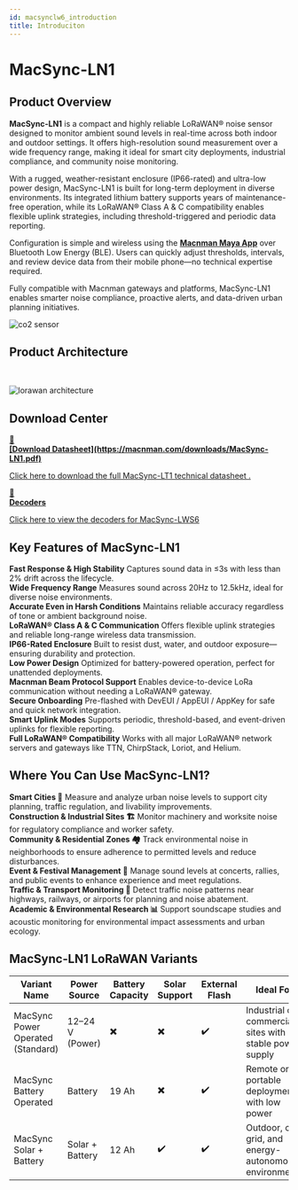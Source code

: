 ```yaml
---
id: macsynclw6_introduction
title: Introduciton
---
```


# MacSync-LN1

## Product Overview

**MacSync-LN1** is a compact and highly reliable LoRaWAN® noise sensor designed to monitor ambient sound levels in real-time across both indoor and outdoor settings. It offers high-resolution sound measurement over a wide frequency range, making it ideal for smart city deployments, industrial compliance, and community noise monitoring.

With a rugged, weather-resistant enclosure (IP66-rated) and ultra-low power design, MacSync-LN1 is built for long-term deployment in diverse environments. Its integrated lithium battery supports years of maintenance-free operation, while its LoRaWAN® Class A & C compatibility enables flexible uplink strategies, including threshold-triggered and periodic data reporting.

Configuration is simple and wireless using the [**Macnman Maya App**](https://play.google.com/store/apps/details?id=com.macnman.app&pcampaignid=web_share) over Bluetooth Low Energy (BLE). Users can quickly adjust thresholds, intervals, and review device data from their mobile phone—no technical expertise required.

Fully compatible with Macnman gateways and platforms, MacSync-LN1 enables smarter noise compliance, proactive alerts, and data-driven urban planning initiatives.

![co2 sensor](/img/lorawan/sensors/temperaturehumi/noisesensor_hero.webp)

## Product Architecture
<br/>

![lorawan architecture](/img/lorawan/lorawan_macsync_archi.svg)

## Download Center

<div className="icon-card-grid">
  <a href="https://macnman.com/downloads/MacSync-LN1.pdf" 
  className="icon-card">
    <div className="icon">📂</div>  
    <div>
      <strong>[Download Datasheet](https://macnman.com/downloads/MacSync-LN1.pdf)</strong>
      <p>Click here to download the full MacSync-LT1 technical datasheet
.</p>
    </div>
  </a>
  <a href="https://github.com/MacnMan/LoRa_Module_SDK/tree/main/SDK/LoRaWAN_AT_Slave" 
  className="icon-card">
    <div className="icon">📝</div>
    <div>
      <strong>Decoders</strong>
      <p>Click here to view the decoders for MacSync-LWS6</p>
    </div>
  </a>
</div>

<div style={{ margin: "2rem 0" }}></div>


## Key Features of MacSync-LN1

<div className="reusable-feature-grid">
  <div className="reusable-feature-card">
    <strong>Fast Response & High Stability</strong>
    Captures sound data in ≤3s with less than 2% drift across the lifecycle.
  </div>
  <div className="reusable-feature-card">
    <strong>Wide Frequency Range</strong>
    Measures sound across 20Hz to 12.5kHz, ideal for diverse noise environments.
  </div>
  <div className="reusable-feature-card">
    <strong>Accurate Even in Harsh Conditions</strong>
    Maintains reliable accuracy regardless of tone or ambient background noise.
  </div>
  <div className="reusable-feature-card">
    <strong>LoRaWAN® Class A & C Communication</strong>
    Offers flexible uplink strategies and reliable long-range wireless data transmission.
  </div>
  <div className="reusable-feature-card">
    <strong>IP66-Rated Enclosure</strong>
    Built to resist dust, water, and outdoor exposure—ensuring durability and protection.
  </div>
  <div className="reusable-feature-card">
    <strong>Low Power Design</strong>
    Optimized for battery-powered operation, perfect for unattended deployments.
  </div>
  <div className="reusable-feature-card">
    <strong>Macnman Beam Protocol Support</strong>
    Enables device-to-device LoRa communication without needing a LoRaWAN® gateway.
  </div>
  <div className="reusable-feature-card">
    <strong>Secure Onboarding</strong>
    Pre-flashed with DevEUI / AppEUI / AppKey for safe and quick network integration.
  </div>
  <div className="reusable-feature-card">
    <strong>Smart Uplink Modes</strong>
    Supports periodic, threshold-based, and event-driven uplinks for flexible reporting.
  </div>
  <div className="reusable-feature-card">
    <strong>Full LoRaWAN® Compatibility</strong>
    Works with all major LoRaWAN® network servers and gateways like TTN, ChirpStack, Loriot, and Helium.
  </div>
</div>

## Where You Can Use MacSync-LN1?

<div className="reusable-feature-grid">
  <div className="reusable-feature-card">
    <strong>Smart Cities 🌆</strong>
    Measure and analyze urban noise levels to support city planning, traffic regulation, and livability improvements.
  </div>
  <div className="reusable-feature-card">
    <strong>Construction & Industrial Sites 🏗️</strong>
    Monitor machinery and worksite noise for regulatory compliance and worker safety.
  </div>
  <div className="reusable-feature-card">
    <strong>Community & Residential Zones 🏘️</strong>
    Track environmental noise in neighborhoods to ensure adherence to permitted levels and reduce disturbances.
  </div>
  <div className="reusable-feature-card">
    <strong>Event & Festival Management 🎤</strong>
    Manage sound levels at concerts, rallies, and public events to enhance experience and meet regulations.
  </div>
  <div className="reusable-feature-card">
    <strong>Traffic & Transport Monitoring 🚦</strong>
    Detect traffic noise patterns near highways, railways, or airports for planning and noise abatement.
  </div>
  <div className="reusable-feature-card">
    <strong>Academic & Environmental Research 📊</strong>
    Support soundscape studies and acoustic monitoring for environmental impact assessments and urban ecology.
  </div>
</div>


##  MacSync-LN1 LoRaWAN Variants

<table className="parameter-table">
  <thead>
    <tr>
      <th>Variant Name</th>
      <th>Power Source</th>
      <th>Battery Capacity</th>
      <th>Solar Support</th>
      <th>External Flash</th>
      <th>Ideal For</th>
    </tr>
  </thead>
  <tbody>
    <tr>
      <td>MacSync Power Operated (Standard)</td>
      <td>12–24 V (Power)</td>
      <td>✖️</td>
      <td>✖️</td>
      <td>✔️</td>
      <td>Industrial or commercial sites with stable power supply</td>
    </tr>
    <tr>
      <td>MacSync Battery Operated</td>
      <td>Battery</td>
      <td>19 Ah</td>
      <td>✖️</td>
      <td>✔️</td>
      <td>Remote or portable deployments with low power</td>
    </tr>
    <tr>
      <td>MacSync Solar + Battery</td>
      <td>Solar + Battery</td>
      <td>12 Ah</td>
      <td>✔️</td>
      <td>✔️</td>
      <td>Outdoor, off-grid, and energy-autonomous environments</td>
    </tr>
  </tbody>
</table>
